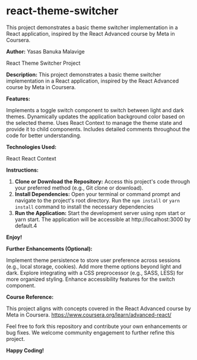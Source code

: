 # react-theme-switcher
This project demonstrates a basic theme switcher implementation in a React application, inspired by the React Advanced course by Meta in Coursera.

**Author:** Yasas Banuka Malavige 

React Theme Switcher Project

**Description:**
This project demonstrates a basic theme switcher implementation in a React application, inspired by the React Advanced course by Meta in Coursera.

**Features:**

Implements a toggle switch component to switch between light and dark themes.
Dynamically updates the application background color based on the selected theme.
Uses React Context to manage the theme state and provide it to child components.
Includes detailed comments throughout the code for better understanding.

**Technologies Used:**

React
React Context

**Instructions:**

1. **Clone or Download the Repository:** Access this project's code through your preferred method (e.g., Git clone or download).
2. **Install Dependencies:** Open your terminal or command prompt and navigate to the project's root directory. Run the `npm install` or `yarn install` command to install the necessary dependencies
3. **Run the Application:** Start the development server using npm start or yarn start.
The application will be accessible at http://localhost:3000 by default.4

**Enjoy!**

**Further Enhancements (Optional):**

Implement theme persistence to store user preference across sessions (e.g., local storage, cookies).
Add more theme options beyond light and dark.
Explore integrating with a CSS preprocessor (e.g., SASS, LESS) for more organized styling.
Enhance accessibility features for the switch component.

**Course Reference:**

This project aligns with concepts covered in the React Advanced course by Meta in Coursera.
https://www.coursera.org/learn/advanced-react/ 

Feel free to fork this repository and contribute your own enhancements or bug fixes. We welcome community engagement to further refine this project.

**Happy Coding!**
